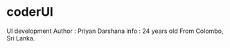 # coderUI
UI development
Author : Priyan Darshana
info : 24 years old
       From Colombo, Sri Lanka.
